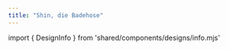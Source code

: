 ```yaml
---
title: "Shin, die Badehose"
---
```


import { DesignInfo } from 'shared/components/designs/info.mjs'

<DesignInfo design='shin' docs />


